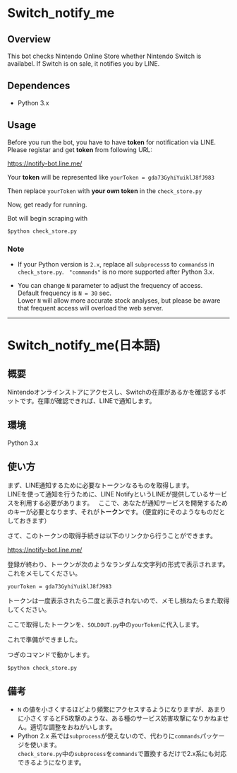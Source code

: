 # Switch_notify_me

## Overview
This bot checks Nintendo Online Store whether Nintendo Switch is availabel.
If Switch is on sale, it notifies you by LINE.


## Dependences
- Python 3.x

## Usage
Before you run the bot, you have to have **token** for notification via LINE.  
Please registar and get **token** from following URL:

https://notify-bot.line.me/

Your **token** will be represented like `yourToken = gda73GyhiYuiklJ8fJ983`

Then replace `yourToken` with **your own token** in the `check_store.py`

Now, get ready for running.

Bot will begin scraping with
    
    $python check_store.py


### Note

- If your Python version is `2.x`, replace all `subprocess`s to `commands`s in `check_store.py`.  
`"commands"` is no more supported after Python 3.x.

- You can change `N` parameter to adjust the frequency of access.  
Default frequency is `N = 30` sec.  
Lower `N` will allow more accurate stock analyses, but please be aware that frequent access will overload the web server.


***
# Switch_notify_me(日本語)

## 概要
Nintendoオンラインストアにアクセスし、Switchの在庫があるかを確認するボットです。在庫が確認できれば、LINEで通知します。

## 環境
Python 3.x

## 使い方
まず、LINE通知するために必要なトークンなるものを取得します。  
LINEを使って通知を行うために、LINE NotifyというLINEが提供しているサービスを利用する必要があります。  
ここで、あなたが通知サービスを開発するためのキーが必要となります、それが**トークン**です。（便宜的にそのようなものだとしておきます）  

さて、このトークンの取得手続きは以下のリンクから行うことができます。

https://notify-bot.line.me/

登録が終わり、トークンが次のようなランダムな文字列の形式で表示されます。これをメモしてください。  

`yourToken = gda73GyhiYuiklJ8fJ983`

トークンは一度表示されたら二度と表示されないので、メモし損ねたらまた取得してください。  

ここで取得したトークンを、`SOLDOUT.py`中の`yourToken`に代入します。

これで準備ができました。

つぎのコマンドで動かします。

    $python check_store.py
    
## 備考
- `N` の値を小さくするほどより頻繁にアクセスするようになりますが、あまりに小さくするとF5攻撃のような、ある種のサービス妨害攻撃になりかねません。適切な調整をおねがいします。
- Python 2.x 系では`subprocess`が使えないので、代わりに`commands`パッケージを使います。  
`check_store.py`中の`subprocess`を`commands`で置換するだけで2.x系にも対応できるようになります。
